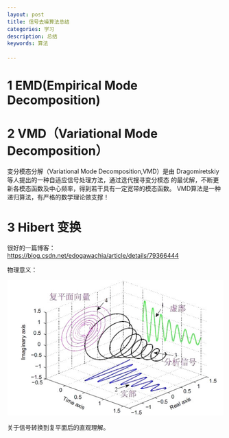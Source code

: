 ```yaml
---
layout: post
title: 信号去噪算法总结
categories: 学习
description: 总结
keywords: 算法

---
```


<head>
    <script src="https://cdn.mathjax.org/mathjax/latest/MathJax.js?config=TeX-AMS-MML_HTMLorMML" type="text/javascript"></script>
    <script type="text/x-mathjax-config">
        MathJax.Hub.Config({
            tex2jax: {
            skipTags: ['script', 'noscript', 'style', 'textarea', 'pre'],
            inlineMath: [['$','$']]
            }
        });
    </script>
</head>

# 1 EMD(Empirical Mode Decomposition)



# 2 VMD（Variational Mode Decomposition）

变分模态分解（Variational Mode Decomposition,VMD）是由 Dragomiretskiy 等人提出的一种自适应信号处理方法，通过迭代搜寻变分模态 的最优解，不断更新各模态函数及中心频率，得到若干具有一定宽带的模态函数。 VMD算法是一种递归算法，有严格的数学理论做支撑！

# 3 Hibert 变换

很好的一篇博客：https://blog.csdn.net/edogawachia/article/details/79366444

物理意义：

![这里写图片描述](2020-07-11-信号去噪算法总结.assets/aHR0cDovL2ltZy5ibG9nLmNzZG4ubmV0LzIwMTgwMjI1MDEyOTIzMjkx.jpg)

关于信号转换到复平面后的直观理解。

